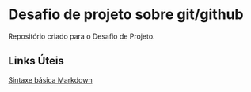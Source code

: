 # Desafio de projeto sobre git/github
Repositório criado para o Desafio de Projeto.

## Links Úteis
[Sintaxe básica Markdown](https://www.markdownguide.org/basic-syntax/)
